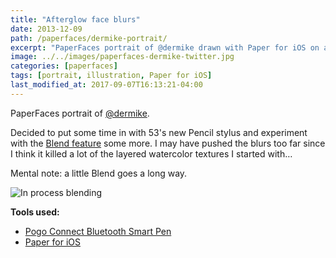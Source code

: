 ```yaml
---
title: "Afterglow face blurs"
date: 2013-12-09
path: /paperfaces/dermike-portrait/
excerpt: "PaperFaces portrait of @dermike drawn with Paper for iOS on an iPad."
image: ../../images/paperfaces-dermike-twitter.jpg
categories: [paperfaces]
tags: [portrait, illustration, Paper for iOS]
last_modified_at: 2017-09-07T16:13:21-04:00
---
```


PaperFaces portrait of [@dermike](https://twitter.com/dermike).

Decided to put some time in with 53's new Pencil stylus and experiment with the [Blend feature](/mastering-paper/pencil-first-look/) some more. I may have pushed the blurs too far since I think it killed a lot of the layered watercolor textures I started with…

Mental note: a little Blend goes a long way.

![In process blending](../../images/paperfaces-dermike-process-1-lg.jpg)

**Tools used:**

- [Pogo Connect Bluetooth Smart Pen](https://www.amazon.com/gp/product/B009K448L4/ref=as_li_ss_tl?ie=UTF8&camp=1789&creative=390957&creativeASIN=B009K448L4&linkCode=as2&tag=mademist-20)
- [Paper for iOS](https://paper.bywetransfer.com/)
